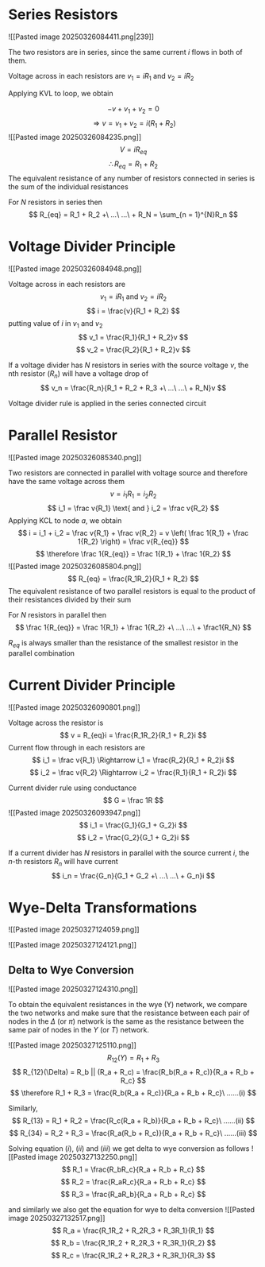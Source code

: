 
# Series Resistors

![[Pasted image 20250326084411.png|239]]

The two resistors are in series, since the same current $i$ flows in both of them.

Voltage across in each resistors are $v_1 = iR_1$ and $v_2 = iR_2$

Applying KVL to loop, we obtain

$$
-v + v_1 + v_2 = 0
$$
$$
\Rightarrow v = v_1 + v_2 = i(R_1 + R_2)
$$
![[Pasted image 20250326084235.png]]
$$
V = iR_{eq}
$$
$$
\therefore R_{eq} = R_1 + R_2
$$
The equivalent resistance of any number of resistors connected in series is the sum of the individual resistances

For $N$ resistors in series then
$$
R_{eq} = R_1 + R_2 +\ ...\ ...\ + R_N = \sum_{n = 1}^{N}R_n
$$


# Voltage Divider Principle

![[Pasted image 20250326084948.png]]

Voltage across in each resistors are
$$
v_1 = iR_1 \text{ and } v_2 = iR_2
$$
$$
i = \frac{v}{R_1 + R_2}
$$
putting value of $i$ in $v_1$ and $v_2$
$$
v_1 = \frac{R_1}{R_1 + R_2}v
$$
$$
v_2 = \frac{R_2}{R_1 + R_2}v
$$

If a voltage divider has $N$ resistors in series with the source voltage $v$, the nth resistor ($R_n$) will have a voltage drop of
$$
v_n = \frac{R_n}{R_1 + R_2 + R_3 +\ ...\ ...\ + R_N}v
$$

Voltage divider rule is applied in the series connected circuit


# Parallel Resistor

![[Pasted image 20250326085340.png]]

Two resistors are connected in parallel with voltage source and therefore have the same voltage across them
$$
v = i_1R_1 = i_2R_2
$$
$$
i_1 = \frac v{R_1} \text{ and } i_2 = \frac v{R_2}
$$
Applying KCL to node $a$, we obtain
$$
i = i_1 + i_2 = \frac v{R_1} + \frac v{R_2} = v \left( \frac 1{R_1} + \frac 1{R_2} \right) = \frac v{R_{eq}}
$$
$$
\therefore \frac 1{R_{eq}} = \frac 1{R_1} + \frac 1{R_2}
$$
![[Pasted image 20250326085804.png]]
$$
R_{eq} = \frac{R_1R_2}{R_1 + R_2}
$$
The equivalent resistance of two parallel resistors is equal to the product of their resistances divided by their sum

For $N$ resistors in parallel then
$$
\frac 1{R_{eq}} = \frac 1{R_1} + \frac 1{R_2} +\ ...\ ...\ + \frac1{R_N}
$$

$R_{eq}$ is always smaller than the resistance of the smallest resistor in the parallel combination



# Current Divider Principle

![[Pasted image 20250326090801.png]]

Voltage across the resistor is
$$
v = R_{eq}i = \frac{R_1R_2}{R_1 + R_2}i
$$
Current flow through in each resistors are
$$
i_1 = \frac v{R_1} \Rightarrow i_1 = \frac{R_2}{R_1 + R_2}i
$$
$$
i_2 = \frac v{R_2} \Rightarrow i_2 = \frac{R_1}{R_1 + R_2}i
$$

Current divider rule using conductance
$$
G = \frac 1R
$$
![[Pasted image 20250326093947.png]]
$$
i_1 = \frac{G_1}{G_1 + G_2}i
$$
$$
i_2 = \frac{G_2}{G_1 + G_2}i
$$

If a current divider has $N$ resistors in parallel with the source current $i$, the $n$-th resistors $R_n$ will have current
$$
i_n = \frac{G_n}{G_1 + G_2 +\ ...\ ...\ + G_n}i
$$




# Wye-Delta Transformations

![[Pasted image 20250327124059.png]]

![[Pasted image 20250327124121.png]]


## Delta to Wye Conversion

![[Pasted image 20250327124310.png]]

To obtain the equivalent resistances in the wye (Y) network, we compare the two networks and make sure that the resistance between each pair of nodes in the $\Delta$ (or $\pi$) network is the same as the resistance between the same pair of nodes in the $Y$ (or $T$) network.

![[Pasted image 20250327125110.png]]
$$
R_{12}(Y) = R_1 + R_3
$$
$$
R_{12}(\Delta) = R_b || (R_a + R_c) = \frac{R_b(R_a + R_c)}{R_a + R_b + R_c}
$$
$$
\therefore R_1 + R_3 = \frac{R_b(R_a + R_c)}{R_a + R_b + R_c}\ ......(i)
$$

Similarly,
$$
R_{13} = R_1 + R_2 = \frac{R_c(R_a + R_b)}{R_a + R_b + R_c}\ ......(ii)
$$
$$
R_{34} = R_2 + R_3 = \frac{R_a(R_b + R_c)}{R_a + R_b + R_c}\ ......(iii)
$$

Solving equation $(i)$, $(ii)$ and $(iii)$ we get delta to wye conversion as follows
![[Pasted image 20250327132250.png]]
$$
R_1 = \frac{R_bR_c}{R_a + R_b + R_c}
$$
$$
R_2 = \frac{R_aR_c}{R_a + R_b + R_c}
$$
$$
R_3 = \frac{R_aR_b}{R_a + R_b + R_c}
$$

and similarly we also get the equation for wye to delta conversion
![[Pasted image 20250327132517.png]]
$$
R_a = \frac{R_1R_2 + R_2R_3 + R_3R_1}{R_1}
$$
$$
R_b = \frac{R_1R_2 + R_2R_3 + R_3R_1}{R_2}
$$
$$
R_c = \frac{R_1R_2 + R_2R_3 + R_3R_1}{R_3}
$$
